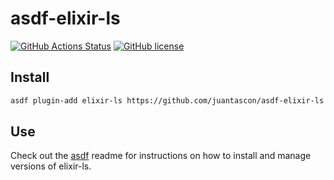# asdf-elixir-ls

[![GitHub Actions Status](https://github.com/juantascon/asdf-elixir-ls/actions/workflows/workflow.yml/badge.svg)](https://github.com/juantascon/asdf-elixir-ls/actions)
[![GitHub license](https://img.shields.io/github/license/juantascon/asdf-elixir-ls?style=plastic)](https://github.com/juantascon/asdf-elixir-ls/blob/main/LICENSE)

## Install

```bash
asdf plugin-add elixir-ls https://github.com/juantascon/asdf-elixir-ls
```

## Use

Check out the [asdf](https://github.com/asdf-vm/asdf) readme for instructions on how to install and manage versions of elixir-ls.
